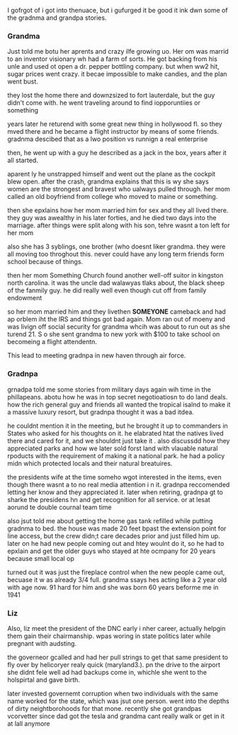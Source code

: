 I gofrgot of i got into thenuace, but i gufurged it be good it ink dwn some of the gradnma and grandpa stories. 

### Grandma

Just told me botu her aprents and crazy ilfe growing uo. Her om was marrid to an inventor visionary wh had a farm of sorts. He got backing from his unle and used ot open a dr. pepper bottling company. but when ww2 hit, sugar prices went crazy. it becae impossible to make candies, and the plan went bust.

they lost the home there and downzsized to fort lauterdale, but the guy didn't come with. he went traveling around to find iopporuntiies or something

years later he returend with some great new thing in hollywood fl. so they mved there and he became a flight instructor by means of some friends. gradnma descibed that as a lwo position vs runnign a real enterprise

then, he went up with a guy he described as a jack in the box, years after it all started.

aparent ly he unstrapped himself and went out the plane as the cockpit blew open. after the crash, grandma explains that this is wy she says women are the strongest and bravest who ualways pulled through. her mom called an old boyfriend from college who moved to maine or something.

then she epxlains how her mom married him for sex and they all lived there. they guy was awealthy in his later forties, and he died two days into the marriage. after things were split along with his son, tehre wasnt a ton left for her mom

also she has 3 syblings, one brother (who doesnt liker grandma. they were all moving too throghout this. never could have any long term friends form school  because of things. 

then her mom Something Church found another well-off suitor in kingston north carolina. it was the uncle dad walawyas tlaks about, the black sheep of the fanmily guy. he did really well even though cut off from family endowment 

so her mom married him and they livethen **SOMEYONE** cameback and had ap orblem iht the IRS and things got bad again. Mom ran out of moeny and was livign off social security for grandma whcih was about to run out as she turend 21. S o she sent grandma to new york with $100 to take school on becomeing a flight attendentn.

This lead to meeting gradnpa in new haven through air force. 

### Gradnpa 

grnadpa told me some stories from military days again wih time in the phillapeans. abotu how he was in top secret negotioatiosn to   do land deals. how the rich general guy and friends all wanted the tropical isalnd to make it a massive luxury resort, but gradnpa thought it was a bad itdea.

he couldnt mention it in the meeting, but he brought it up to commanders in States who asked for his thoughts on it. he elabrated htat the natives lived there and cared for it, and we shouldnt just take it . also discussdd how they appreciated parks and how we later sold forst land with vlauable natural rpoducts with the requirement of making it a national park. he had a policy midn which protected locals and their natural breatuires.

the presidents wife at the time someho wgot interested in the items, even though there wasnt a to no real media attention i n it. gradnpa reccomended letting her know and they appreciated it. later when retiring, gradnpa gt to sharke the presidens hn and get recognition for all service. or at lesat aorund te double cournal team time

also jsut told me about getting the home gas tank refilled while putting gradnma to bed. the house was made 20 feet bpast the extension point for line access, but the crew didn;t care decades prior and just filled him up. later on he had new people coming out and htey woulnt do it, so he had to epxlain and get the older guys who stayed at hte ocmpany for 20 years because small local op

turned out it was just the fireplace control when the new people came out, becuase it w as already 3/4 full. grandma ssays hes acting like a 2 year old with age now. 91 hard for him and she was born 60 years beforme me in 1941

### Liz

Also, liz meet the president of the DNC early i nher career, actually helpgin them gain their chairmanship. wpas woring in state politics later while pregnant with audsting.

the governeor gcalled and had her pull strings to get that same president to fly over by helicoryer realy quick (maryland3.). pn the drive to the airport she didnt fele well ad had backups come in, whichle she went to the holspirtal and gave birth.

later invested governemt corruption when two individuals with the same name worked for the state, which was jsut one person. went into the depths of dirty neightborohoods for that mone. recently she got grandpas vcorvetter since dad got the tesla and grandma cant really walk or get in it at lall anymore
